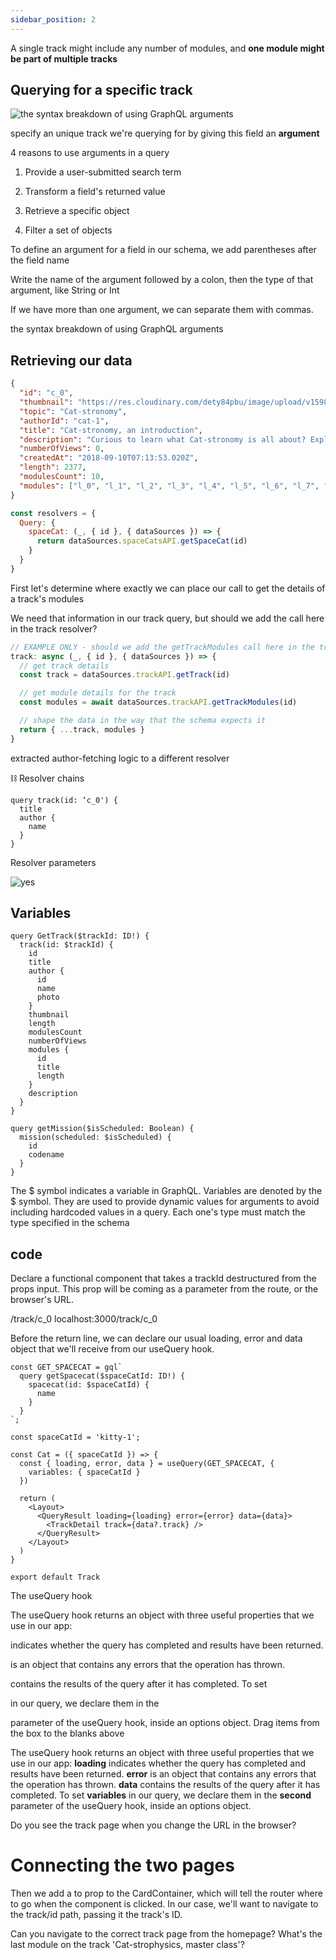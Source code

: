 ```yaml
---
sidebar_position: 2
---
```


A single track might include any number of modules, and **one module might be part of multiple tracks**

## Querying for a specific track

![the syntax breakdown of using GraphQL arguments](https://res.cloudinary.com/apollographql/image/upload/e_sharpen:50,c_scale,q_90,w_1440,fl_progressive/v1623354512/odyssey/lift-off-part3/args-syntax_t0wseq.jpg)

specify an unique track we're querying for by giving this field an **argument**

4 reasons to use arguments in a query

1. Provide a user-submitted search term

2. Transform a field's returned value

3. Retrieve a specific object

4. Filter a set of objects

To define an argument for a field in our schema, we add parentheses after the field name

Write the name of the argument followed by a colon, then the type of that argument, like String or Int

If we have more than one argument, we can separate them with commas.

the syntax breakdown of using GraphQL arguments

## Retrieving our data

```json title="response from the track/:id endpoint giving it the id = c_0"
{
  "id": "c_0",
  "thumbnail": "https://res.cloudinary.com/dety84pbu/image/upload/v1598465568/nebula_cat_djkt9r.jpg",
  "topic": "Cat-stronomy",
  "authorId": "cat-1",
  "title": "Cat-stronomy, an introduction",
  "description": "Curious to learn what Cat-stronomy is all about? Explore the planetary and celestial alignments and how they have affected our space missions.",
  "numberOfViews": 0,
  "createdAt": "2018-09-10T07:13:53.020Z",
  "length": 2377,
  "modulesCount": 10,
  "modules": ["l_0", "l_1", "l_2", "l_3", "l_4", "l_5", "l_6", "l_7", "l_8", "l_9"]
}
```

```js
const resolvers = {
  Query: {
    spaceCat: (_, { id }, { dataSources }) => {
      return dataSources.spaceCatsAPI.getSpaceCat(id)
    }
  }
}
```

First let's determine where exactly we can place our call to get the details of a track's modules

We need that information in our track query, but should we add the call here in the track resolver?

```js
// EXAMPLE ONLY - should we add the getTrackModules call here in the track resolver?
track: async (_, { id }, { dataSources }) => {
  // get track details
  const track = dataSources.trackAPI.getTrack(id)

  // get module details for the track
  const modules = await dataSources.trackAPI.getTrackModules(id)

  // shape the data in the way that the schema expects it
  return { ...track, modules }
}
```

extracted author-fetching logic to a different resolver

⛓️ Resolver chains

```
query track(id: ‘c_0') {
  title
  author {
    name
  }
}
```

Resolver parameters

![yes](https://res.cloudinary.com/apollographql/image/upload/e_sharpen:50,c_scale,q_90,w_1440,fl_progressive/v1623355358/odyssey/lift-off-part3/resolver-parent_kne6hn.jpg)

## Variables

```
query GetTrack($trackId: ID!) {
  track(id: $trackId) {
    id
    title
    author {
      id
      name
      photo
    }
    thumbnail
    length
    modulesCount
    numberOfViews
    modules {
      id
      title
      length
    }
    description
  }
}

query getMission($isScheduled: Boolean) {
  mission(scheduled: $isScheduled) {
    id
    codename
  }
}
```

The $ symbol indicates a variable in GraphQL. Variables are denoted by the $ symbol. They are used to provide dynamic values for arguments to avoid including hardcoded values in a query. Each one's type must match the type specified in the
schema

## code

Declare a functional component that takes a trackId destructured from the props input. This prop will be coming as a parameter from the route, or the browser's URL.

/track/c_0
localhost:3000/track/c_0

Before the return line, we can declare our usual loading, error and data object that we'll receive from our useQuery hook.

```
const GET_SPACECAT = gql`
  query getSpacecat($spaceCatId: ID!) {
    spacecat(id: $spaceCatId) {
      name
    }
  }
`;

const spaceCatId = 'kitty-1';

const Cat = ({ spaceCatId }) => {
  const { loading, error, data } = useQuery(GET_SPACECAT, {
    variables: { spaceCatId }
  })

  return (
    <Layout>
      <QueryResult loading={loading} error={error} data={data}>
        <TrackDetail track={data?.track} />
      </QueryResult>
    </Layout>
  )
}

export default Track

```

The useQuery hook

The useQuery hook returns an object with three useful properties that we use in our app:

indicates whether the query has completed and results have been returned.

is an object that contains any errors that the operation has thrown.

contains the results of the query after it has completed. To set

in our query, we declare them in the

parameter of the useQuery hook, inside an options object.
Drag items from the box to the blanks above

The useQuery hook returns an object with three useful properties that we use in our app: **loading** indicates whether the query has completed and results have been returned. **error** is an object that contains any errors that the operation has thrown. **data** contains the results of the query after it has completed. To set **variables** in our query, we declare them in the **second** parameter of the useQuery hook, inside an options object.

Do you see the track page when you change the URL in the browser?

# Connecting the two pages

Then we add a to prop to the CardContainer, which will tell the router where to go when the component is clicked. In our case, we'll want to navigate to the track/id path, passing it the track's ID.

Can you navigate to the correct track page from the homepage? What's the last module on the track 'Cat-strophysics, master class'?
